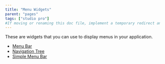 ```yaml
---
title: "Menu Widgets"
parent: "pages"
tags: ["studio pro"]
#If moving or renaming this doc file, implement a temporary redirect and let the respective team know they should update the URL in the product. See Mapping to Products for more details.
---
```



These are widgets that you can use to display menus in your application.

*   [Menu Bar](menu-bar)
*   [Navigation Tree](navigation-tree)
*   [Simple Menu Bar](simple-menu-bar)
